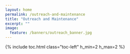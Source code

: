 ```yaml
---
layout: home
permalink: /outreach-and-maintenance
title: "Outreach and Maintenance"
excerpt: ""
image:
  feature: /banners/outreach_banner.jpg
---
```

{% include toc.html class="toc-left" h_min=2 h_max=2 %}
